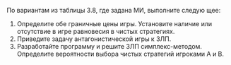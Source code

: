 По вариантам из таблицы 3.8, где задана МИ, выполните следую
щее: 
1. Определите обе граничные цены игры. Установите наличие 
или отсутствие в игре равновесия в чистых стратегиях. 
2. Приведите задачу антагонистической игры к ЗЛП. 
3. Разработайте программу и решите ЗЛП симплекс-методом. 
Определите вероятности выбора чистых стратегий игроками A и B. 